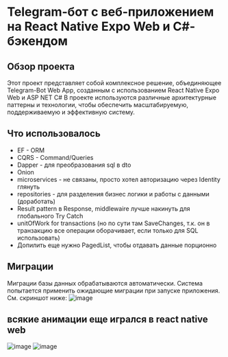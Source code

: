 # Telegram-бот с веб-приложением на React Native Expo Web и C#-бэкендом

## Обзор проекта

Этот проект представляет собой комплексное решение, объединяющее Telegram-Bot Web App, созданным с использованием React Native Expo Web и ASP NET C#
В проекте используются различные архитектурные паттерны и технологии, чтобы обеспечить масштабируемую, поддерживаемую и эффективную систему.

## Что использовалось
 - EF - ORM
 - CQRS - Command/Queries
 - Dapper - для преобразования sql в dto
 - Onion 
 -  microservices - не связаны, просто хотел авторизацию через Identity глянуть
 - repositories - для разделения бизнес логики и работы с данными (доработать)
 - Result pattern в Response, middlewaire лучше накинуть для глобального Try Catch
 - unitOfWork for transactions (но по сути там SaveChanges, т.к. он в транзакцию все операции оборачивает, если только для SQL использовать)
 - Допилить еще нужно PagedList, чтобы отдавать данные порционно

## Миграции
  Миграции базы данных обрабатываются автоматически. Система попытается применить ожидающие миграции при запуске приложения. См. скриншот ниже:
![image](https://github.com/user-attachments/assets/f8ce9a80-a3a8-4035-a104-2d6fc87657a1)

## всякие анимации еще игрался в react native web
![image](https://github.com/user-attachments/assets/b35237fb-3cd3-44a2-b211-c85e1bacd432)
![image](https://github.com/user-attachments/assets/0515b44c-e181-4b44-934b-3fde18cc09f2)

